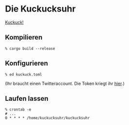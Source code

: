 # Die Kuckucksuhr

[Kuckuck!](https://twitter.com/kuckucksuhr)

## Kompilieren

    % cargo build --release

## Konfigurieren

    % ed kuckuck.toml

(Ihr braucht einen Twitteraccount. Die Token kriegt ihr [hier](https://developer.twitter.com/en/apps).)

## Laufen lassen

    % crontab -e
    # ...
    0 * * * * /home/kuckucksuhr/kuckucksuhr
